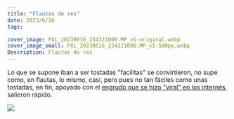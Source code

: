```yaml
---
title: "Flautas de res"
date: 2023/6/16
tags:

cover_image: PXL_20230616_234321000.MP_v1-original.webp
cover_image_small: PXL_20230616_234321000.MP_v1-500px.webp
Description: Flautas de res
---
```


Lo que se supone iban a ser tostadas "facilitas" se convirtieron, no supe como, en flautas, lo mismo, casi, pero pues no tan fáciles como unas tostadas, en fin, apoyado con el <a href="/2023/5/20/Como-Enrollar-Flautas">engrudo que se hizo "viral" en los internés</a>, salieron rápido.

[![](PXL_20230616_234321000.MP_v1)](PXL_20230616_234321000.MP_v1-original.webp)